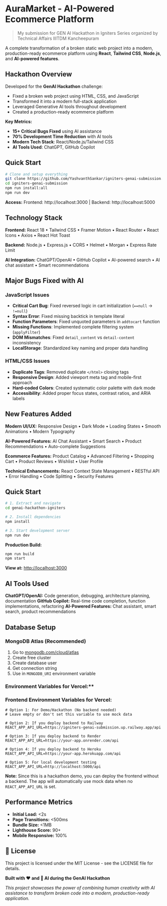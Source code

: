 # AuraMarket - AI-Powered Ecommerce Platform

> My submission for GEN AI Hackathon in Igniters Series organized by Technical Affairs IIITDM Kancheepuram

A complete transformation of a broken static web project into a modern, production-ready ecommerce platform using **React**, **Tailwind CSS**, **Node.js**, and **AI-powered features**.

## Hackathon Overview

Developed for the **GenAI Hackathon** challenge:

- Fixed a broken web project using HTML, CSS, and JavaScript
- Transformed it into a modern full-stack application
- Leveraged Generative AI tools throughout development
- Created a production-ready ecommerce platform

**Key Metrics:**

- **15+ Critical Bugs Fixed** using AI assistance
- **70% Development Time Reduction** with AI tools
- **Modern Tech Stack**: React/Node.js/Tailwind CSS
- **AI Tools Used**: ChatGPT, GitHub Copilot

## Quick Start

```bash
# Clone and setup everything
git clone https://github.com/YashvanthSankar/igniters-genai-submission.git
cd igniters-genai-submission
npm run install:all
npm run dev
```

**Access:** Frontend: http://localhost:3000 | Backend: http://localhost:5000

## Technology Stack

**Frontend:** React 18 • Tailwind CSS • Framer Motion • React Router • React Icons • Axios • React Hot Toast

**Backend:** Node.js • Express.js • CORS • Helmet • Morgan • Express Rate Limit

**AI Integration:** ChatGPT/OpenAI • GitHub Copilot • AI-powered search • AI chat assistant • Smart recommendations

## Major Bugs Fixed with AI

### JavaScript Issues

- **Critical Cart Bug**: Fixed reversed logic in cart initialization (`==null` → `!=null`)
- **Syntax Error**: Fixed missing backtick in template literal
- **Function Parameters**: Fixed unquoted parameters in `addtocart` function
- **Missing Functions**: Implemented complete filtering system (`applyFilter`)
- **DOM Mismatches**: Fixed `detail_content` vs `detail-content` inconsistency
- **LocalStorage**: Standardized key naming and proper data handling

### HTML/CSS Issues

- **Duplicate Tags**: Removed duplicate `</html>` closing tags
- **Responsive Design**: Added viewport meta tag and mobile-first approach
- **Hard-coded Colors**: Created systematic color palette with dark mode
- **Accessibility**: Added proper focus states, contrast ratios, and ARIA labels

## New Features Added

**Modern UI/UX:** Responsive Design • Dark Mode • Loading States • Smooth Animations • Modern Typography

**AI-Powered Features:** AI Chat Assistant • Smart Search • Product Recommendations • Auto-complete Suggestions

**Ecommerce Features:** Product Catalog • Advanced Filtering • Shopping Cart • Product Reviews • Wishlist • User Profile

**Technical Enhancements:** React Context State Management • RESTful API • Error Handling • Code Splitting • Security Features

## Quick Start

```bash
# 1. Extract and navigate
cd genai-hackathon-igniters

# 2. Install dependencies
npm install

# 3. Start development server
npm run dev
```

**Production Build:**

```bash
npm run build
npm start
```

**View at:** [http://localhost:3000](http://localhost:3000)

## AI Tools Used

**ChatGPT/OpenAI:** Code generation, debugging, architecture planning, documentation
**GitHub Copilot:** Real-time code completion, function implementations, refactoring
**AI-Powered Features:** Chat assistant, smart search, product recommendations

## Database Setup

### MongoDB Atlas (Recommended)

1. Go to [mongodb.com/cloud/atlas](https://mongodb.com/cloud/atlas)
2. Create free cluster
3. Create database user
4. Get connection string
5. Use in `MONGODB_URI` environment variable

### Environment Variables for Vercel:\*\*

### Frontend Environment Variables for Vercel:

```env
# Option 1: For Demo/Hackathon (No backend needed)
# Leave empty or don't set this variable to use mock data

# Option 2: If you deploy backend to Railway
REACT_APP_API_URL=https://igniters-genai-submission.up.railway.app/api

# Option 3: If you deploy backend to Render
REACT_APP_API_URL=https://your-app.onrender.com/api

# Option 4: If you deploy backend to Heroku
REACT_APP_API_URL=https://your-app.herokuapp.com/api

# Option 5: For local development testing
REACT_APP_API_URL=http://localhost:5000/api
```

**Note:** Since this is a hackathon demo, you can deploy the frontend without a backend. The app will automatically use mock data when no `REACT_APP_API_URL` is set.


## Performance Metrics

- **Initial Load:** <2s
- **Page Transitions:** <500ms
- **Bundle Size:** <1MB
- **Lighthouse Score:** 90+
- **Mobile Responsive:** 100%


## 📄 License

This project is licensed under the MIT License - see the LICENSE file for details.

**Built with ❤️ and 🤖 AI during the GenAI Hackathon**

_This project showcases the power of combining human creativity with AI assistance to transform broken code into a modern, production-ready application._
````

